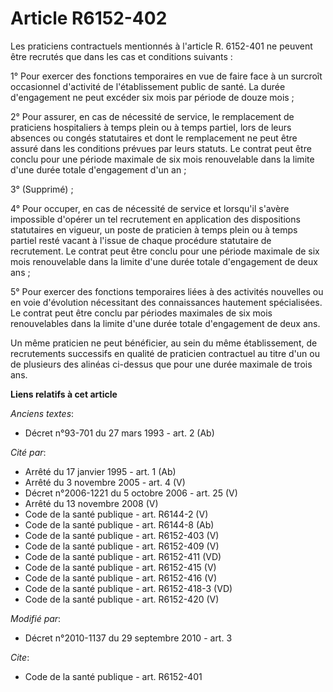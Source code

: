 # Article R6152-402

Les praticiens contractuels mentionnés à l'article R. 6152-401 ne peuvent être recrutés que dans les cas et conditions
suivants : 

1° Pour exercer des fonctions temporaires en vue de faire face à un surcroît occasionnel d'activité de l'établissement public
de santé. La durée d'engagement ne peut excéder six mois par période de douze mois ; 

2° Pour assurer, en cas de nécessité de service, le remplacement de praticiens hospitaliers à temps plein ou à temps partiel,
lors de leurs absences ou congés statutaires et dont le remplacement ne peut être assuré dans les conditions prévues par
leurs statuts. Le contrat peut être conclu pour une période maximale de six mois renouvelable dans la limite d'une durée
totale d'engagement d'un an ; 

3° (Supprimé) ; 

4° Pour occuper, en cas de nécessité de service et lorsqu'il s'avère impossible d'opérer un tel recrutement en application
des dispositions statutaires en vigueur, un poste de praticien à temps plein ou à temps partiel resté vacant à l'issue de
chaque procédure statutaire de recrutement. Le contrat peut être conclu pour une période maximale de six mois renouvelable
dans la limite d'une durée totale d'engagement de deux ans ; 

5° Pour exercer des fonctions temporaires liées à des activités nouvelles ou en voie d'évolution nécessitant des
connaissances hautement spécialisées. Le contrat peut être conclu par périodes maximales de six mois renouvelables dans la
limite d'une durée totale d'engagement de deux ans. 

Un même praticien ne peut bénéficier, au sein du même établissement, de recrutements successifs en qualité de praticien
contractuel au titre d'un ou de plusieurs des alinéas ci-dessus que pour une durée maximale de trois ans.

**Liens relatifs à cet article**

_Anciens textes_:

  - Décret n°93-701 du 27 mars 1993 - art. 2 (Ab)

_Cité par_:

  - Arrêté du 17 janvier 1995 - art. 1 (Ab)
  - Arrêté du 3 novembre 2005 - art. 4 (V)
  - Décret n°2006-1221 du 5 octobre 2006 - art. 25 (V)
  - Arrêté du 13 novembre 2008 (V)
  - Code de la santé publique - art. R6144-2 (V)
  - Code de la santé publique - art. R6144-8 (Ab)
  - Code de la santé publique - art. R6152-403 (V)
  - Code de la santé publique - art. R6152-409 (V)
  - Code de la santé publique - art. R6152-411 (VD)
  - Code de la santé publique - art. R6152-415 (V)
  - Code de la santé publique - art. R6152-416 (V)
  - Code de la santé publique - art. R6152-418-3 (VD)
  - Code de la santé publique - art. R6152-420 (V)

_Modifié par_:

  - Décret n°2010-1137 du 29 septembre 2010 - art. 3

_Cite_:

  - Code de la santé publique - art. R6152-401
